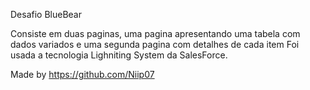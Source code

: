 Desafio BlueBear

Consiste em duas paginas, uma pagina apresentando uma tabela com dados variados e uma segunda pagina com detalhes de cada item
Foi usada a tecnologia Lighniting System da SalesForce.

Made by https://github.com/Niip07
